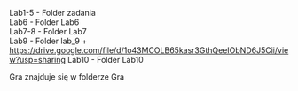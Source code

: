 Lab1-5 - Folder zadania  
Lab6 - Folder Lab6  
Lab7-8 - Folder Lab7  
Lab9 - Folder lab_9 + https://drive.google.com/file/d/1o43MCOLB65kasr3GthQeeIObND6J5Cii/view?usp=sharing 
Lab10 - Folder Lab10 
  
Gra znajduje się w folderze Gra 
